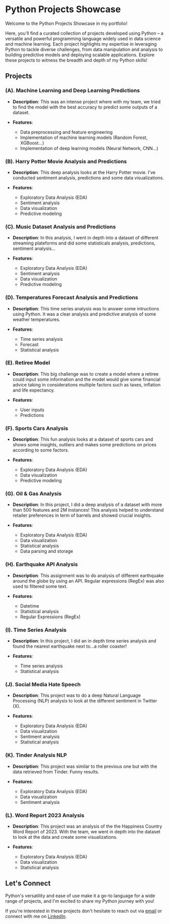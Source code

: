 # Python Projects Showcase

Welcome to the Python Projects Showcase in my portfolio! 

Here, you'll find a curated collection of projects developed using Python – a versatile and powerful programming language widely used in data science and machine learning. Each project highlights my expertise in leveraging Python to tackle diverse challenges, from data manipulation and analysis to building predictive models and deploying scalable applications. Explore these projects to witness the breadth and depth of my Python skills!

## Projects

### (A). Machine Learning and Deep Learning Predictions

- **Description**: This was an intense project where with my team, we tried to find the model with the best accuracy to predict some outputs of a dataset. 
  
- **Features**:
  - Data preprocessing and feature engineering
  - Implementation of machine learning models (Random Forest, XGBoost...)
  - Implementation of deep learning models (Neural Network, CNN...)
  
### (B). Harry Potter Movie Analysis and Predictions

- **Description**: This deep analysis looks at the Harry Potter movie. I've conducted sentiment analysis, predictions and some data visualizations.
  
- **Features**:
  - Exploratory Data Analysis (EDA)
  - Sentiment analysis
  - Data visualization
  - Predictive modeling
  
### (C). Music Dataset Analysis and Predictions

- **Description**: In this analysis, I went in depth into a dataset of different streaming plateforms and did some statisticals analysis, predictions, sentiment analysis...
  
- **Features**:
  - Exploratory Data Analysis (EDA)
  - Sentiment analysis
  - Data visualization
  - Predictive modeling
 
### (D). Temperatures Forecast Analysis and Predictions

- **Description**: This time series analysis was to answer some intructions using Python. It was a clear analysis and predictive analysis of some weather temperatures. 
  
- **Features**:
  - Time series analysis
  - Forecast
  - Statistical analysis
 
### (E). Retiree Model

- **Description**: This big challenge was to create a model where a retiree could input some information and the model would give some financial advice taking in considerations multiple factors such as taxes, inflation and life expectancy.
  
- **Features**:
  - User inputs
  - Predictions
 
### (F). Sports Cars Analysis

- **Description**: This fun analysis looks at a dataset of sports cars and shows some insights, outliers and makes some predictions on prices according to some factors.
  
- **Features**:
  - Exploratory Data Analysis (EDA)
  - Data visualization
  - Predictive modeling
 
### (G). Oil & Gas Analysis

- **Description**: In this project, I did a deep analysis of a dataset with more than 500 features and 2M instances! This analysis helped to understand retailer preferences in term of barrels and showed crucial insights.
  
- **Features**:
  - Exploratory Data Analysis (EDA)
  - Data visualization
  - Statistical analysis
  - Data parsing and storage
 
### (H). Earthquake API Analysis

- **Description**: This assignment was to do analysis of different earthquake around the globe by using an API. Regular expressions (RegEx) was also used to filtered some text.
  
- **Features**:
  - Datetime
  - Statistical analysis
  - Regular Expressions (RegEx)
 
### (I). Time Series Analysis

- **Description**: In this project, I did an in depth time series analysis and found the nearest earthquake next to...a roller coaster!
  
- **Features**:
  - Time series analysis
  - Statistical analysis
 
### (J). Social Media Hate Speech

- **Description**: This project was to do a deep Natural Language Processing (NLP) analysis to look at the different sentiment in Twitter (X). 
  
- **Features**:
  - Exploratory Data Analysis (EDA)
  - Data visualization
  - Sentiment analysis
  - Statistical analysis
 
### (K). Tinder Analysis NLP

- **Description**: This project was similar to the previous one but with the data retrieved from Tinder. Funny results.
  
- **Features**:
  - Exploratory Data Analysis (EDA)
  - Data visualization
  - Sentiment analysis
 
### (L). Word Report 2023 Analysis

- **Description**: This project was an analysis of the the Happiness Country Word Report of 2023. With the team, we went in depth into the dataset to look at the data and create some visualizations.
  
- **Features**:
  - Exploratory Data Analysis (EDA)
  - Data visualization
  - Statistical analysis
  
## Let's Connect

Python's versatility and ease of use make it a go-to language for a wide range of projects, and I'm excited to share my Python journey with you! 

If you're interested in these projects don't hesitate to reach out via [email](mailto:gabchouraqui@gmail.com) or connect with me on [LinkedIn](https://www.linkedin.com/in/gabrielchouraqui).
